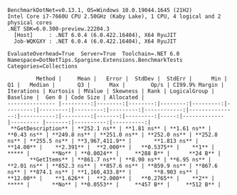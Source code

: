 
    BenchmarkDotNet=v0.13.1, OS=Windows 10.0.19044.1645 (21H2)
    Intel Core i7-7660U CPU 2.50GHz (Kaby Lake), 1 CPU, 4 logical and 2 physical cores
    .NET SDK=6.0.300-preview.22204.3
      [Host]     : .NET 6.0.4 (6.0.422.16404), X64 RyuJIT
      Job-WQKGXY : .NET 6.0.4 (6.0.422.16404), X64 RyuJIT

    EvaluateOverhead=True  Server=True  Toolchain=.NET 6.0  
    Namespace=DotNetTips.Spargine.Extensions.BenchmarkTests  Categories=Collections  

             Method |     Mean |   Error |  StdDev |  StdErr |      Min |       Q1 |   Median |       Q3 |      Max |        Op/s | CI99.9% Margin | Iterations | Kurtosis | MValue | Skewness | Rank | LogicalGroup | Baseline |  Gen 0 | Code Size | Allocated |
    --------------- |---------:|--------:|--------:|--------:|---------:|---------:|---------:|---------:|---------:|------------:|---------------:|-----------:|---------:|-------:|---------:|-----:|------------- |--------- |-------:|----------:|----------:|
     **GetDescription** | **252.1 ns** | **1.81 ns** | **1.61 ns** | **0.43 ns** | **249.8 ns** | **251.0 ns** | **252.0 ns** | **252.8 ns** | **255.5 ns** | **3,967,411.9** |       **1.813 ns** |      **14.00** |    **2.391** |  **2.000** |   **0.5375** |    **1** |            ***** |       **No** | **0.0024** |     **288 B** |      **24 B** |
           **GetItems** | **861.7 ns** | **8.90 ns** | **6.95 ns** | **2.01 ns** | **852.3 ns** | **857.6 ns** | **859.9 ns** | **867.6 ns** | **874.1 ns** | **1,160,433.8** |       **8.903 ns** |      **12.00** |    **1.626** |  **2.000** |   **0.2765** |    **2** |            ***** |       **No** | **0.0553** |     **457 B** |     **512 B** |
